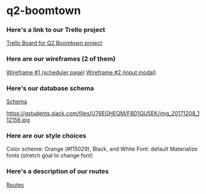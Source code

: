 # q2-boomtown

###  Here's a link to our Trello project
[Trello Board for Q2 Boomtown project](https://trello.com/b/Mzl0AlxR/q2-boomtown-project)

###  Here are our wireframes (2 of them)
[Wireframe #1 (scheduler page)](https://gstudents.slack.com/files/U76EGHEQM/F8D1QU5EK/img_20171208_112156.jpg)
[Wireframe #2 (input modal)](https://gstudents.slack.com/files/U76EGHEQM/F8BSW2Q9Z/img_20171208_112336.jpg)


###  Here's our database schema
[Schema](https://www.draw.io/?lightbox=1&highlight=0000ff&edit=_blank&layers=1&nav=1&title=boomtown_delivers#Uhttps%3A%2F%2Fraw.githubusercontent.com%2FNealBalaoing%2Fboomtown_delivers%2Fmaster%2Fboomtown_delivers)

https://gstudents.slack.com/files/U76EGHEQM/F8D1QU5EK/img_20171208_112156.jpg

###  Here are our style choices
Color scheme:  Orange (#f15029), Black, and White
Font:  default Materialize fonts (stretch goal to change font)


###  Here's a description of our routes
[Routes](https://docs.google.com/document/d/17BHQ5YQiH4_EfdvjddEnA_Ul3OnFsKbNl9vjbBLdSTk/edit?usp=sharing)

